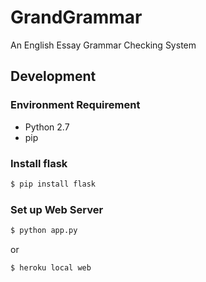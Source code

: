 # GrandGrammar
An English Essay Grammar Checking System

## Development

  ### Environment Requirement
  - Python 2.7
  - pip

  ### Install **flask**

  ```bash
  $ pip install flask
  ```
  ### Set up Web Server

  ```bash
  $ python app.py
  ```

  or

  ```bash
  $ heroku local web
  ```
